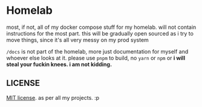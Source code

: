 # Homelab
most, if not, all of my docker compose stuff for my homelab. will not contain instructions for the most part. this will be gradually open sourced as i try to move things, since it's all very messy on my prod system

`/docs` is not part of the homelab, more just documentation for myself and whoever else looks at it. please use `pnpm` to build, no `yarn` or `npm` or **i will steal your fuckin knees. i am not kidding.**

## LICENSE
[MIT license](LICENSE). as per all my projects. :p
